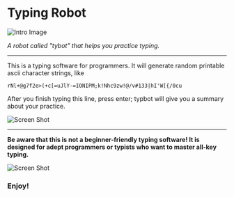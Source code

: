 # Typing Robot

![Intro Image](https://user-images.githubusercontent.com/30487160/72862592-be635600-3c9b-11ea-9d65-69ffec10dbd8.png)

*A robot called "tybot" that helps you practice typing.*

---

This is a typing software for programmers. It will generate random printable ascii character strings, like
```
rNl+@g7f2e>(+c[=uJlY-=IONIPM;k!Nhc9zw!@/v#133|hI'W[{/0cu
```

After you finish typing this line, press enter; typbot will give you a summary about your practice.

![Screen Shot](https://user-images.githubusercontent.com/30487160/53207309-617d9c80-3601-11e9-8c96-72e05c687c0b.png)

---

**Be aware that this is not a beginner-friendly typing software! It is designed for adept programmers or typists who want to master all-key typing.**

![Screen Shot](https://user-images.githubusercontent.com/30487160/73129997-4c9e4b80-3fbe-11ea-8897-b47f02a1df34.png)

### Enjoy!
